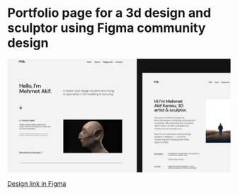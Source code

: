 # Portfolio page for a 3d design and sculptor using Figma community design

![Banner preview do site](Banner.PNG)


[Design link in Figma](https://www.figma.com/community/file/1095695980466714349/portfolio-template-edit-this-portfolio-and-export-it-as-html-get-your-portflio-live-in-no-time)
